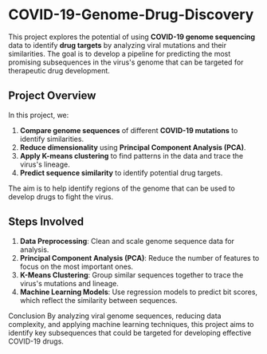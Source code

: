 # COVID-19-Genome-Drug-Discovery

This project explores the potential of using **COVID-19 genome sequencing** data to identify **drug targets** by analyzing viral mutations and their similarities. The goal is to develop a pipeline for predicting the most promising subsequences in the virus's genome that can be targeted for therapeutic drug development.

## Project Overview

In this project, we:
1. **Compare genome sequences** of different **COVID-19 mutations** to identify similarities.
2. **Reduce dimensionality** using **Principal Component Analysis (PCA)**.
3. **Apply K-means clustering** to find patterns in the data and trace the virus's lineage.
4. **Predict sequence similarity** to identify potential drug targets.

The aim is to help identify regions of the genome that can be used to develop drugs to fight the virus.

## Steps Involved

1. **Data Preprocessing**: Clean and scale genome sequence data for analysis.
2. **Principal Component Analysis (PCA)**: Reduce the number of features to focus on the most important ones.
3. **K-Means Clustering**: Group similar sequences together to trace the virus's mutations and lineage.
4. **Machine Learning Models**: Use regression models to predict bit scores, which reflect the similarity between sequences.

Conclusion
By analyzing viral genome sequences, reducing data complexity, and applying machine learning techniques, this project aims to identify key subsequences that could be targeted for developing effective COVID-19 drugs.
